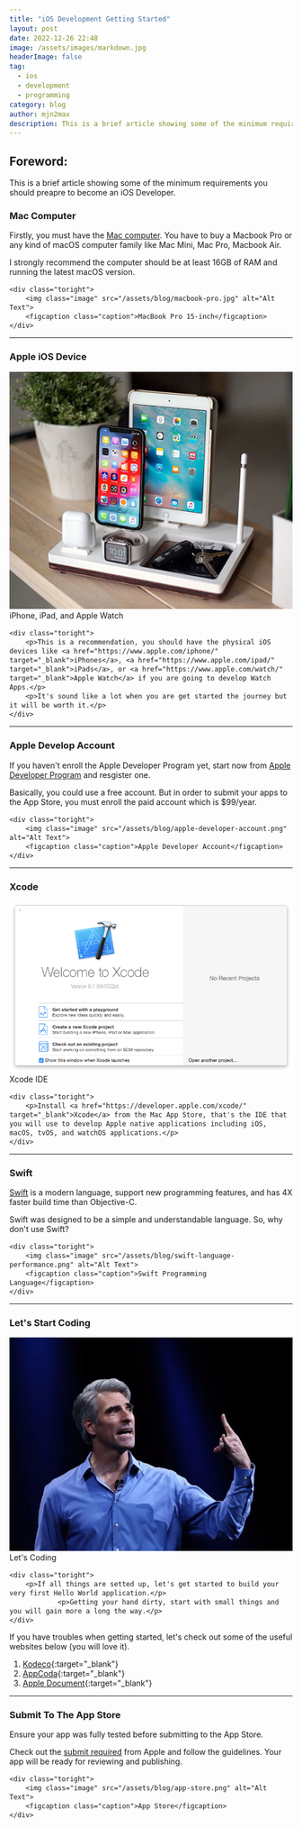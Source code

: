 ```yaml
---
title: "iOS Development Getting Started"
layout: post
date: 2022-12-26 22:48
image: /assets/images/markdown.jpg
headerImage: false
tag:
  - ios
  - development
  - programming
category: blog
author: mjn2max
description: This is a brief article showing some of the minimum requirements you should preapre to become an iOS Developer.
---
```


## Foreword:

This is a brief article showing some of the minimum requirements you should preapre to become an iOS Developer.

### Mac Computer

<div class="side-by-side">
    <div class="toleft">
        <p>Firstly, you must have the <a href="https://www.apple.com/mac/" target="_blank">Mac computer</a>. You have to buy a Macbook Pro or any kind of macOS computer family like Mac Mini, Mac Pro, Macbook Air.</p>
        <p>I strongly recommend the computer should be at least 16GB of RAM and running the latest macOS version.</p>
    </div>

    <div class="toright">
        <img class="image" src="/assets/blog/macbook-pro.jpg" alt="Alt Text">
        <figcaption class="caption">MacBook Pro 15-inch</figcaption>
    </div>

</div>

---

### Apple iOS Device

<div class="side-by-side">
    <div class="toleft">
    <img class="image" src="/assets/blog/iphone-ipad-watch.jpg" alt="Alt Text">
        <figcaption class="caption">iPhone, iPad, and Apple Watch</figcaption>
    </div>

    <div class="toright">
        <p>This is a recommendation, you should have the physical iOS devices like <a href="https://www.apple.com/iphone/" target="_blank">iPhones</a>, <a href="https://www.apple.com/ipad/" target="_blank">iPads</a>, or <a href="https://www.apple.com/watch/" target="_blank">Apple Watch</a> if you are going to develop Watch Apps.</p>
        <p>It's sound like a lot when you are get started the journey but it will be worth it.</p>
    </div>

</div>

---

### Apple Develop Account

<div class="side-by-side">
    <div class="toleft">
        <p>If you haven't enroll the Apple Developer Program yet, start now from <a href="https://developer.apple.com/programs/enroll/" target="_blank">Apple Developer Program</a> and resgister one.</p>
        <p>Basically, you could use a free account. But in order to submit your apps to the App Store, you must enroll the paid account which is $99/year.</p>
    </div>

    <div class="toright">
        <img class="image" src="/assets/blog/apple-developer-account.png" alt="Alt Text">
        <figcaption class="caption">Apple Developer Account</figcaption>
    </div>

</div>

---

### Xcode

<div class="side-by-side">
    <div class="toleft">
    <img class="image" src="/assets/blog/xcode-welcome.png" alt="Alt Text">
        <figcaption class="caption">Xcode IDE</figcaption>
    </div>

    <div class="toright">
        <p>Install <a href="https://developer.apple.com/xcode/" target="_blank">Xcode</a> from the Mac App Store, that's the IDE that you will use to develop Apple native applications including iOS, macOS, tvOS, and watchOS applications.</p>
    </div>

</div>

---

### Swift

<div class="side-by-side">
    <div class="toleft">
        <p><a href="https://swift.org" target="_blank">Swift</a> is a modern language, support new programming features, and has 4X faster build time than Objective-C.</p>
        <p>Swift was designed to be a simple and understandable language. So, why don't use Swift?</p>
    </div>

    <div class="toright">
        <img class="image" src="/assets/blog/swift-language-performance.png" alt="Alt Text">
        <figcaption class="caption">Swift Programming Language</figcaption>
    </div>

</div>

---

### Let's Start Coding

<div class="side-by-side">
    <div class="toleft">
    <img class="image" src="/assets/blog/craig-federighi.jpg" alt="Alt Text">
        <figcaption class="caption">Let's Coding</figcaption>
    </div>

    <div class="toright">
        <p>If all things are setted up, let's get started to build your very first Hello World application.</p>
    			<p>Getting your hand dirty, start with small things and you will gain more a long the way.</p>
    </div>

</div>

If you have troubles when getting started, let's check out some of the useful websites below (you will love it).

1. [Kodeco](https://www.kodecode.com){:target="\_blank"}
2. [AppCoda](https://www.appcoda.com){:target="\_blank"}
3. [Apple Document](https://docs.swift.org/swift-book/LanguageGuide/TheBasics.html){:target="\_blank"}

---

### Submit To The App Store

<div class="side-by-side">
    <div class="toleft">
        <p>Ensure your app was fully tested before submitting to the App Store.</p>
        <p>Check out the <a href="https://developer.apple.com/ios/submit/" target="_blank">submit required</a> from Apple and follow the guidelines. Your app will be ready for reviewing and publishing.</p>
    </div>

    <div class="toright">
        <img class="image" src="/assets/blog/app-store.png" alt="Alt Text">
        <figcaption class="caption">App Store</figcaption>
    </div>

</div>
